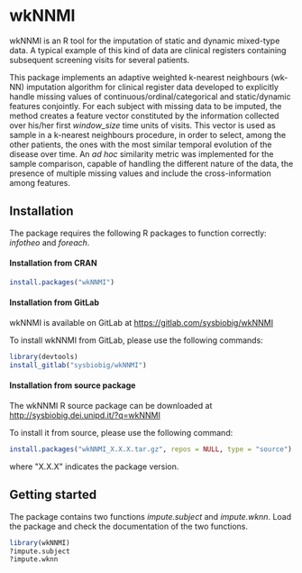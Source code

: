 # wkNNMI

wkNNMI is an R tool for the imputation of static and dynamic mixed-type data. A typical example of this kind of data are clinical registers containing subsequent screening visits for several patients.

This package implements an adaptive weighted k-nearest neighbours (wk-NN) imputation algorithm for clinical register data developed to explicitly handle missing values of continuous/ordinal/categorical and static/dynamic features conjointly. For each subject with missing data to be imputed, the method creates a feature vector constituted by the information collected over his/her first *window_size* time units of visits. This vector is used as sample in a k-nearest neighbours procedure, in order to select, among the other patients, the ones with the most similar temporal evolution of the disease over time. An *ad hoc* similarity metric was implemented for the sample comparison, capable of handling the different nature of the data, the presence of multiple missing values and include the cross-information among features.

## Installation
The package requires the following R packages to function correctly: *infotheo* and *foreach*.

#### Installation from CRAN

```r
install.packages("wkNNMI")
```

#### Installation from GitLab

wkNNMI is available on GitLab at https://gitlab.com/sysbiobig/wkNNMI

To install wkNNMI from GitLab, please use the following commands:
```r
library(devtools)
install_gitlab("sysbiobig/wkNNMI")
```

#### Installation from source package

The wkNNMI R source package can be downloaded at http://sysbiobig.dei.unipd.it/?q=wkNNMI

To install it from source, please use the following command:
```r
install.packages("wkNNMI_X.X.X.tar.gz", repos = NULL, type = "source")
```
where "X.X.X" indicates the package version.

## Getting started

The package contains two functions *impute.subject* and *impute.wknn*. Load the package and check the documentation of the two functions.

```r
library(wkNNMI)
?impute.subject
?impute.wknn
```

